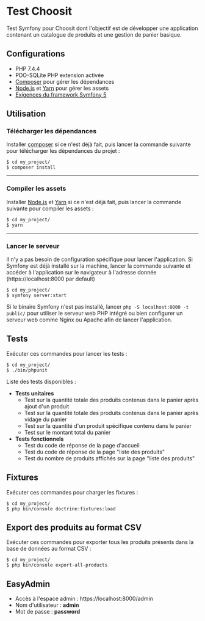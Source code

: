 # Test Choosit
Test Symfony pour Choosit dont l'objectif est de développer une application contenant un catalogue de produits et une gestion de panier basique.

## Configurations
- PHP 7.4.4
- PDO-SQLite PHP extension activée
- [Composer](https://getcomposer.org/download/) pour gérer les dépendances
- [Node.js](https://nodejs.org/fr/download/) et [Yarn](https://yarnpkg.com/getting-started/install) pour gérer les assets
- [Exigences du framework Symfony 5](https://symfony.com/doc/current/setup.html)

## Utilisation
### Télécharger les dépendances
Installer [composer](https://getcomposer.org/download/)  si ce n'est déjà fait, puis lancer la commande suivante pour télécharger les dépendances du projet :
```
$ cd my_project/
$ composer install
```
---
### Compiler les assets
Installer [Node.js](https://nodejs.org/fr/download/) et [Yarn](https://yarnpkg.com/getting-started/install) si ce n'est déjà fait, puis lancer la commande suivante pour compiler les assets :
```
$ cd my_project/
$ yarn
```
---
### Lancer le serveur
Il n'y a pas besoin de configuration spécifique pour lancer l'application. Si Symfony est déjà installé sur la machine, lancer la commande suivante et accéder à l'application sur le navigateur à l'adresse donnée (https://localhost:8000 par default)

```
$ cd my_project/
$ symfony server:start
```

Si le binaire Symfony n'est pas installé, lancer `php -S localhost:8000 -t public/` pour utiliser le serveur web PHP intégré ou bien configurer un serveur web comme Nginx ou Apache afin de lancer l'application.

## Tests
Exécuter ces commandes pour lancer les tests :
```
$ cd my_project/
$ ./bin/phpunit
```

Liste des tests disponibles :
- **Tests unitaires**
    - Test sur la quantité totale des produits contenus dans le panier après ajout d'un produit
    - Test sur la quantité totale des produits contenus dans le panier après vidage du panier
    - Test sur la quantité d'un produit spécifique contenu dans le panier
    - Test sur le montant total du panier
- **Tests fonctionnels**
    - Test du code de réponse de la page d'accueil
    - Test du code de réponse de la page "liste des produits"
    - Test du nombre de produits affichés sur la page "liste des produits"

## Fixtures
Exécuter ces commandes pour charger les fixtures :
```
$ cd my_project/
$ php bin/console doctrine:fixtures:load
```

## Export des produits au format CSV
Exécuter ces commandes pour exporter tous les produits présents dans la base de données au format CSV :
```
$ cd my_project/
$ php bin/console export-all-products
```

## EasyAdmin
- Accès à l'espace admin : https://localhost:8000/admin
- Nom d'utilisateur : **admin**
- Mot de passe : **password**

